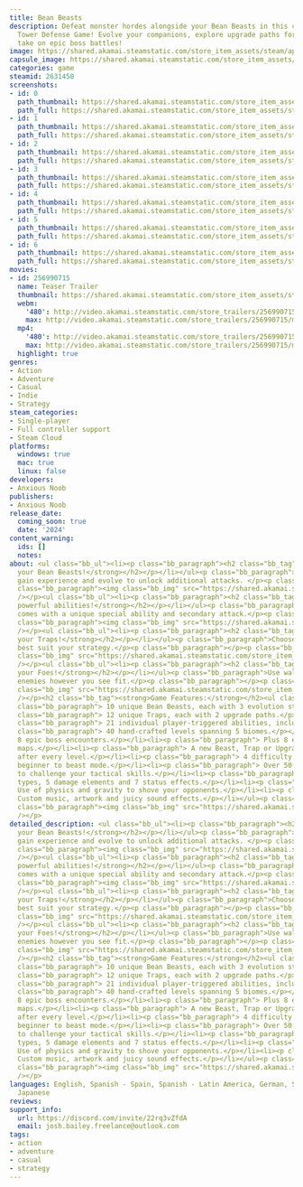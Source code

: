 ```yaml
---
title: Bean Beasts
description: Defeat monster hordes alongside your Bean Beasts in this cute, challenging
  Tower Defense Game! Evolve your companions, explore upgrade paths for traps and
  take on epic boss battles!
image: https://shared.akamai.steamstatic.com/store_item_assets/steam/apps/2631450/header.jpg?t=1730584035
capsule_image: https://shared.akamai.steamstatic.com/store_item_assets/steam/apps/2631450/capsule_231x87.jpg?t=1730584035
categories: game
steamid: 2631450
screenshots:
- id: 0
  path_thumbnail: https://shared.akamai.steamstatic.com/store_item_assets/steam/apps/2631450/ss_47467161f8bf1fb77625dccbb99f7417c55a2290.600x338.jpg?t=1730584035
  path_full: https://shared.akamai.steamstatic.com/store_item_assets/steam/apps/2631450/ss_47467161f8bf1fb77625dccbb99f7417c55a2290.1920x1080.jpg?t=1730584035
- id: 1
  path_thumbnail: https://shared.akamai.steamstatic.com/store_item_assets/steam/apps/2631450/ss_371891a0569461a70f9d11279c058b48de2d87ac.600x338.jpg?t=1730584035
  path_full: https://shared.akamai.steamstatic.com/store_item_assets/steam/apps/2631450/ss_371891a0569461a70f9d11279c058b48de2d87ac.1920x1080.jpg?t=1730584035
- id: 2
  path_thumbnail: https://shared.akamai.steamstatic.com/store_item_assets/steam/apps/2631450/ss_2152469869d50a4b1593495a4ce4d33f3e0fbbf5.600x338.jpg?t=1730584035
  path_full: https://shared.akamai.steamstatic.com/store_item_assets/steam/apps/2631450/ss_2152469869d50a4b1593495a4ce4d33f3e0fbbf5.1920x1080.jpg?t=1730584035
- id: 3
  path_thumbnail: https://shared.akamai.steamstatic.com/store_item_assets/steam/apps/2631450/ss_a4a630e1b5da28bc223e3b4268523a827cf68ec6.600x338.jpg?t=1730584035
  path_full: https://shared.akamai.steamstatic.com/store_item_assets/steam/apps/2631450/ss_a4a630e1b5da28bc223e3b4268523a827cf68ec6.1920x1080.jpg?t=1730584035
- id: 4
  path_thumbnail: https://shared.akamai.steamstatic.com/store_item_assets/steam/apps/2631450/ss_1b16a1c1c647405e4d76dadf922e46e56408b24a.600x338.jpg?t=1730584035
  path_full: https://shared.akamai.steamstatic.com/store_item_assets/steam/apps/2631450/ss_1b16a1c1c647405e4d76dadf922e46e56408b24a.1920x1080.jpg?t=1730584035
- id: 5
  path_thumbnail: https://shared.akamai.steamstatic.com/store_item_assets/steam/apps/2631450/ss_50d407416007d6d1bedd99ac3543d001e569d678.600x338.jpg?t=1730584035
  path_full: https://shared.akamai.steamstatic.com/store_item_assets/steam/apps/2631450/ss_50d407416007d6d1bedd99ac3543d001e569d678.1920x1080.jpg?t=1730584035
- id: 6
  path_thumbnail: https://shared.akamai.steamstatic.com/store_item_assets/steam/apps/2631450/ss_ed9d6884cb85a15b02ac7da2a6078955eee74fce.600x338.jpg?t=1730584035
  path_full: https://shared.akamai.steamstatic.com/store_item_assets/steam/apps/2631450/ss_ed9d6884cb85a15b02ac7da2a6078955eee74fce.1920x1080.jpg?t=1730584035
movies:
- id: 256990715
  name: Teaser Trailer
  thumbnail: https://shared.akamai.steamstatic.com/store_item_assets/steam/apps/256990715/movie.293x165.jpg?t=1718644815
  webm:
    '480': http://video.akamai.steamstatic.com/store_trailers/256990715/movie480_vp9.webm?t=1718644815
    max: http://video.akamai.steamstatic.com/store_trailers/256990715/movie_max_vp9.webm?t=1718644815
  mp4:
    '480': http://video.akamai.steamstatic.com/store_trailers/256990715/movie480.mp4?t=1718644815
    max: http://video.akamai.steamstatic.com/store_trailers/256990715/movie_max.mp4?t=1718644815
  highlight: true
genres:
- Action
- Adventure
- Casual
- Indie
- Strategy
steam_categories:
- Single-player
- Full controller support
- Steam Cloud
platforms:
  windows: true
  mac: true
  linux: false
developers:
- Anxious Noob
publishers:
- Anxious Noob
release_date:
  coming_soon: true
  date: '2024'
content_warning:
  ids: []
  notes:
about: <ul class="bb_ul"><li><p class="bb_paragraph"><h2 class="bb_tag"><strong>Evolve
  your Bean Beasts!</strong></h2></p></li></ul><p class="bb_paragraph">Bean Beasts
  gain experience and evolve to unlock additional attacks. </p><p class="bb_paragraph"></p><p
  class="bb_paragraph"><img class="bb_img" src="https://shared.akamai.steamstatic.com/store_item_assets/steam/apps/2631450/extras/GIF_BeastsEvolve.gif?t=1730584035"
  /></p><ul class="bb_ul"><li><p class="bb_paragraph"><h2 class="bb_tag"><strong>Use
  powerful abilities!</strong></h2></p></li></ul><p class="bb_paragraph">Each Beast
  comes with a unique special ability and secondary attack.</p><p class="bb_paragraph"></p><p
  class="bb_paragraph"><img class="bb_img" src="https://shared.akamai.steamstatic.com/store_item_assets/steam/apps/2631450/extras/Abilities.gif?t=1730584035"
  /></p><ul class="bb_ul"><li><p class="bb_paragraph"><h2 class="bb_tag"><strong>Upgrade
  your Traps!</strong></h2></p></li></ul><p class="bb_paragraph">Choose the path to
  best suit your strategy.</p><p class="bb_paragraph"></p><p class="bb_paragraph"><img
  class="bb_img" src="https://shared.akamai.steamstatic.com/store_item_assets/steam/apps/2631450/extras/GIF_TrapsUpgrade.gif?t=1730584035"
  /></p><ul class="bb_ul"><li><p class="bb_paragraph"><h2 class="bb_tag"><strong>Re-Path
  your Foes!</strong></h2></p></li></ul><p class="bb_paragraph">Use walls to redirect
  enemies however you see fit.</p><p class="bb_paragraph"></p><p class="bb_paragraph"><img
  class="bb_img" src="https://shared.akamai.steamstatic.com/store_item_assets/steam/apps/2631450/extras/Pathing.gif?t=1730584035"
  /></p><h2 class="bb_tag"><strong>Game Features:</strong></h2><ul class="bb_ul"><li><p
  class="bb_paragraph"> 10 unique Bean Beasts, each with 3 evolution stages.</p></li><li><p
  class="bb_paragraph"> 12 unique Traps, each with 2 upgrade paths.</p></li><li><p
  class="bb_paragraph"> 21 individual player-triggered abilities, including 5 summons.</p></li><li><p
  class="bb_paragraph"> 40 hand-crafted levels spanning 5 biomes.</p></li><li><p class="bb_paragraph">
  8 epic boss encounters.</p></li><li><p class="bb_paragraph"> Plus 8 endless mode
  maps.</p></li><li><p class="bb_paragraph"> A new Beast, Trap or Upgrade unlocked
  after every level.</p></li><li><p class="bb_paragraph"> 4 difficulty options - from
  beginner to beast mode.</p></li><li><p class="bb_paragraph"> Over 50 different enemies
  to challenge your tactical skills.</p></li><li><p class="bb_paragraph"> 2 damage
  types, 5 damage elements and 7 status effects.</p></li><li><p class="bb_paragraph">
  Use of physics and gravity to shove your opponents.</p></li><li><p class="bb_paragraph">
  Custom music, artwork and juicy sound effects.</p></li></ul><p class="bb_paragraph"></p><p
  class="bb_paragraph"><img class="bb_img" src="https://shared.akamai.steamstatic.com/store_item_assets/steam/apps/2631450/extras/MainBuild_620.gif?t=1730584035"
  /></p>
detailed_description: <ul class="bb_ul"><li><p class="bb_paragraph"><h2 class="bb_tag"><strong>Evolve
  your Bean Beasts!</strong></h2></p></li></ul><p class="bb_paragraph">Bean Beasts
  gain experience and evolve to unlock additional attacks. </p><p class="bb_paragraph"></p><p
  class="bb_paragraph"><img class="bb_img" src="https://shared.akamai.steamstatic.com/store_item_assets/steam/apps/2631450/extras/GIF_BeastsEvolve.gif?t=1730584035"
  /></p><ul class="bb_ul"><li><p class="bb_paragraph"><h2 class="bb_tag"><strong>Use
  powerful abilities!</strong></h2></p></li></ul><p class="bb_paragraph">Each Beast
  comes with a unique special ability and secondary attack.</p><p class="bb_paragraph"></p><p
  class="bb_paragraph"><img class="bb_img" src="https://shared.akamai.steamstatic.com/store_item_assets/steam/apps/2631450/extras/Abilities.gif?t=1730584035"
  /></p><ul class="bb_ul"><li><p class="bb_paragraph"><h2 class="bb_tag"><strong>Upgrade
  your Traps!</strong></h2></p></li></ul><p class="bb_paragraph">Choose the path to
  best suit your strategy.</p><p class="bb_paragraph"></p><p class="bb_paragraph"><img
  class="bb_img" src="https://shared.akamai.steamstatic.com/store_item_assets/steam/apps/2631450/extras/GIF_TrapsUpgrade.gif?t=1730584035"
  /></p><ul class="bb_ul"><li><p class="bb_paragraph"><h2 class="bb_tag"><strong>Re-Path
  your Foes!</strong></h2></p></li></ul><p class="bb_paragraph">Use walls to redirect
  enemies however you see fit.</p><p class="bb_paragraph"></p><p class="bb_paragraph"><img
  class="bb_img" src="https://shared.akamai.steamstatic.com/store_item_assets/steam/apps/2631450/extras/Pathing.gif?t=1730584035"
  /></p><h2 class="bb_tag"><strong>Game Features:</strong></h2><ul class="bb_ul"><li><p
  class="bb_paragraph"> 10 unique Bean Beasts, each with 3 evolution stages.</p></li><li><p
  class="bb_paragraph"> 12 unique Traps, each with 2 upgrade paths.</p></li><li><p
  class="bb_paragraph"> 21 individual player-triggered abilities, including 5 summons.</p></li><li><p
  class="bb_paragraph"> 40 hand-crafted levels spanning 5 biomes.</p></li><li><p class="bb_paragraph">
  8 epic boss encounters.</p></li><li><p class="bb_paragraph"> Plus 8 endless mode
  maps.</p></li><li><p class="bb_paragraph"> A new Beast, Trap or Upgrade unlocked
  after every level.</p></li><li><p class="bb_paragraph"> 4 difficulty options - from
  beginner to beast mode.</p></li><li><p class="bb_paragraph"> Over 50 different enemies
  to challenge your tactical skills.</p></li><li><p class="bb_paragraph"> 2 damage
  types, 5 damage elements and 7 status effects.</p></li><li><p class="bb_paragraph">
  Use of physics and gravity to shove your opponents.</p></li><li><p class="bb_paragraph">
  Custom music, artwork and juicy sound effects.</p></li></ul><p class="bb_paragraph"></p><p
  class="bb_paragraph"><img class="bb_img" src="https://shared.akamai.steamstatic.com/store_item_assets/steam/apps/2631450/extras/MainBuild_620.gif?t=1730584035"
  /></p>
languages: English, Spanish - Spain, Spanish - Latin America, German, Simplified Chinese,
  Japanese
reviews:
support_info:
  url: https://discord.com/invite/22rq3vZfdA
  email: josh.bailey.freelance@outlook.com
tags:
- action
- adventure
- casual
- strategy
---
```


